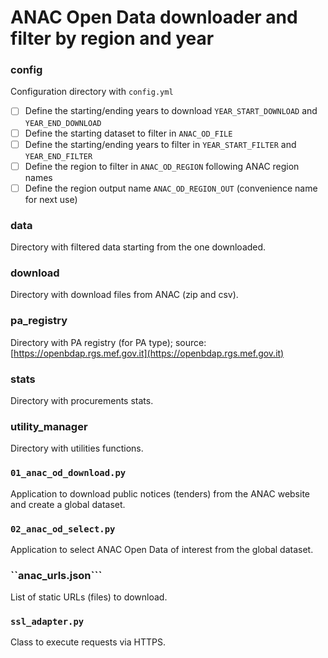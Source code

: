 # ANAC Open Data downloader and filter by region and year

### config
Configuration directory with ```config.yml```
- [ ] Define the starting/ending years to download ```YEAR_START_DOWNLOAD``` and ```YEAR_END_DOWNLOAD```
- [ ] Define the starting dataset to filter in ```ANAC_OD_FILE```
- [ ] Define the starting/ending years to filter in ```YEAR_START_FILTER``` and ```YEAR_END_FILTER```
- [ ] Define the region to filter in ```ANAC_OD_REGION``` following ANAC region names
- [ ] Define the region output name ```ANAC_OD_REGION_OUT``` (convenience name for next use)

### data
Directory with filtered data starting from the one downloaded.

### download
Directory with download files from ANAC (zip and csv).

### pa_registry
Directory with PA registry (for PA type); source: [https://openbdap.rgs.mef.gov.it](https://openbdap.rgs.mef.gov.it)

### stats
Directory with procurements stats.

### utility_manager
Directory with utilities functions.

### ```01_anac_od_download.py```
Application to download public notices (tenders) from the ANAC website and create a global dataset.

### ```02_anac_od_select.py```
Application to select ANAC Open Data of interest from the global dataset.

### ``anac_urls.json```
List of static URLs (files) to download.

### ``ssl_adapter.py``
Class to execute requests via HTTPS.